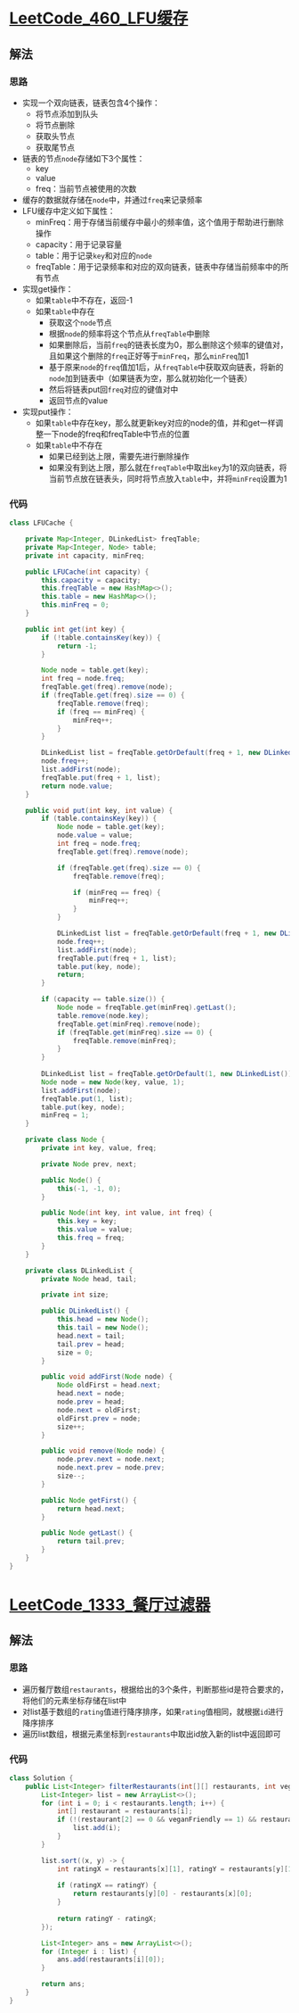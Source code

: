 # [LeetCode_460_LFU缓存](https://leetcode.cn/problems/lfu-cache)
## 解法
### 思路
- 实现一个双向链表，链表包含4个操作：
  - 将节点添加到队头
  - 将节点删除
  - 获取头节点
  - 获取尾节点
- 链表的节点`node`存储如下3个属性：
  - key
  - value
  - freq：当前节点被使用的次数
- 缓存的数据就存储在`node`中，并通过`freq`来记录频率
- LFU缓存中定义如下属性：
  - minFreq：用于存储当前缓存中最小的频率值，这个值用于帮助进行删除操作
  - capacity：用于记录容量
  - table：用于记录`key`和对应的`node`
  - freqTable：用于记录频率和对应的双向链表，链表中存储当前频率中的所有节点
- 实现get操作：
  - 如果`table`中不存在，返回-1
  - 如果`table`中存在
    - 获取这个`node`节点
    - 根据`node`的频率将这个节点从`freqTable`中删除
    - 如果删除后，当前`freq`的链表长度为0，那么删除这个频率的键值对，且如果这个删除的`freq`正好等于`minFreq`，那么`minFreq`加1
    - 基于原来`node`的`freq`值加1后，从`freqTable`中获取双向链表，将新的`node`加到链表中（如果链表为空，那么就初始化一个链表）
    - 然后将链表put回`freq`对应的键值对中
    - 返回节点的value
- 实现put操作：
  - 如果`table`中存在key，那么就更新key对应的node的值，并和get一样调整一下node的freq和freqTable中节点的位置
  - 如果`table`中不存在
    - 如果已经到达上限，需要先进行删除操作
    - 如果没有到达上限，那么就在`freqTable`中取出`key`为1的双向链表，将当前节点放在链表头，同时将节点放入`table`中，并将`minFreq`设置为1
### 代码
```java
class LFUCache {

    private Map<Integer, DLinkedList> freqTable;
    private Map<Integer, Node> table;
    private int capacity, minFreq;

    public LFUCache(int capacity) {
        this.capacity = capacity;
        this.freqTable = new HashMap<>();
        this.table = new HashMap<>();
        this.minFreq = 0;
    }

    public int get(int key) {
        if (!table.containsKey(key)) {
            return -1;
        }

        Node node = table.get(key);
        int freq = node.freq;
        freqTable.get(freq).remove(node);
        if (freqTable.get(freq).size == 0) {
            freqTable.remove(freq);
            if (freq == minFreq) {
                minFreq++;
            }
        }

        DLinkedList list = freqTable.getOrDefault(freq + 1, new DLinkedList());
        node.freq++;
        list.addFirst(node);
        freqTable.put(freq + 1, list);
        return node.value;
    }

    public void put(int key, int value) {
        if (table.containsKey(key)) {
            Node node = table.get(key);
            node.value = value;
            int freq = node.freq;
            freqTable.get(freq).remove(node);

            if (freqTable.get(freq).size == 0) {
                freqTable.remove(freq);

                if (minFreq == freq) {
                    minFreq++;
                }
            }

            DLinkedList list = freqTable.getOrDefault(freq + 1, new DLinkedList());
            node.freq++;
            list.addFirst(node);
            freqTable.put(freq + 1, list);
            table.put(key, node);
            return;
        }

        if (capacity == table.size()) {
            Node node = freqTable.get(minFreq).getLast();
            table.remove(node.key);
            freqTable.get(minFreq).remove(node);
            if (freqTable.get(minFreq).size == 0) {
                freqTable.remove(minFreq);
            }
        }
        
        DLinkedList list = freqTable.getOrDefault(1, new DLinkedList());
        Node node = new Node(key, value, 1);
        list.addFirst(node);
        freqTable.put(1, list);
        table.put(key, node);
        minFreq = 1;
    }

    private class Node {
        private int key, value, freq;

        private Node prev, next;

        public Node() {
            this(-1, -1, 0);
        }

        public Node(int key, int value, int freq) {
            this.key = key;
            this.value = value;
            this.freq = freq;
        }
    }

    private class DLinkedList {
        private Node head, tail;

        private int size;

        public DLinkedList() {
            this.head = new Node();
            this.tail = new Node();
            head.next = tail;
            tail.prev = head;
            size = 0;
        }

        public void addFirst(Node node) {
            Node oldFirst = head.next;
            head.next = node;
            node.prev = head;
            node.next = oldFirst;
            oldFirst.prev = node;
            size++;
        }

        public void remove(Node node) {
            node.prev.next = node.next;
            node.next.prev = node.prev;
            size--;
        }

        public Node getFirst() {
            return head.next;
        }

        public Node getLast() {
            return tail.prev;
        }
    }
}
```
# [LeetCode_1333_餐厅过滤器](https://leetcode.cn/problems/filter-restaurants-by-vegan-friendly-price-and-distance)
## 解法
### 思路
- 遍历餐厅数组`restaurants`，根据给出的3个条件，判断那些id是符合要求的，将他们的元素坐标存储在list中
- 对list基于数组的`rating`值进行降序排序，如果`rating`值相同，就根据`id`进行降序排序
- 遍历list数组，根据元素坐标到`restaurants`中取出id放入新的list中返回即可
### 代码
```java
class Solution {
    public List<Integer> filterRestaurants(int[][] restaurants, int veganFriendly, int maxPrice, int maxDistance) {
        List<Integer> list = new ArrayList<>();
        for (int i = 0; i < restaurants.length; i++) {
            int[] restaurant = restaurants[i];
            if (!(restaurant[2] == 0 && veganFriendly == 1) && restaurant[3] <= maxPrice && restaurant[4] <= maxDistance) {
                list.add(i);
            }
        }

        list.sort((x, y) -> {
            int ratingX = restaurants[x][1], ratingY = restaurants[y][1];
            
            if (ratingX == ratingY) {
                return restaurants[y][0] - restaurants[x][0];
            }
            
            return ratingY - ratingX;
        });

        List<Integer> ans = new ArrayList<>();
        for (Integer i : list) {
            ans.add(restaurants[i][0]);
        }

        return ans;
    }
}
```
